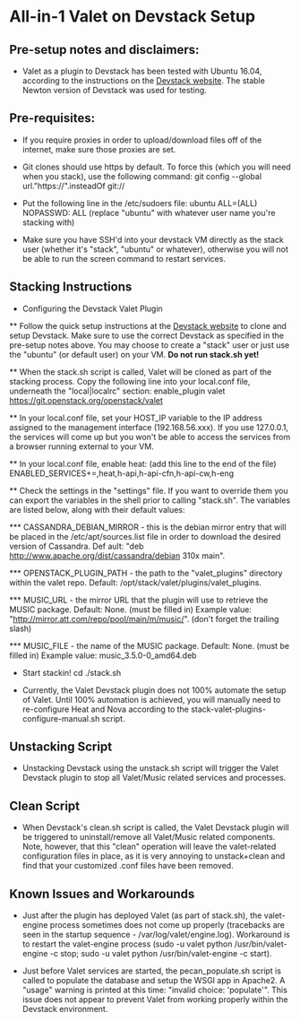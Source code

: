 # All-in-1 Valet on Devstack Setup

## Pre-setup notes and disclaimers:
* Valet as a plugin to Devstack has been tested with Ubuntu 16.04, according to the instructions on the [Devstack website](https://docs.openstack.org/developer/devstack/). The stable Newton version of Devstack was used for testing.

## Pre-requisites:
* If you require proxies in order to upload/download files off of the internet, make sure those proxies are set.

* Git clones should use https by default. To force this (which you will need when you stack), use the following command:
    git config --global url."https://".insteadOf git://

* Put the following line in the /etc/sudoers file:
    ubuntu ALL=(ALL) NOPASSWD: ALL
    (replace "ubuntu" with whatever user name you're stacking with)

* Make sure you have SSH'd into your devstack VM directly as the stack user (whether it's "stack", "ubuntu" or whatever), otherwise you will not be able to run the screen command to restart services.

## Stacking Instructions

* Configuring the Devstack Valet Plugin

** Follow the quick setup instructions at the [Devstack website](https://docs.openstack.org/developer/devstack/) to clone and setup Devstack. Make sure to use the correct Devstack as specified in the pre-setup notes above. You may choose to create a "stack" user or just use the "ubuntu" (or default user) on your VM. **Do not run stack.sh yet!**

** When the stack.sh script is called, Valet will be cloned as part of the stacking process. Copy the following line into your local.conf file, underneath the "local|localrc" section:
    enable_plugin valet https://git.openstack.org/openstack/valet

** In your local.conf file, set your HOST_IP variable to the IP address assigned to the management interface (192.168.56.xxx). If you use 127.0.0.1, the services will come up but you won't be able to access the services from a browser running external to your VM.

** In your local.conf file, enable heat: (add this line to the end of the file)
   ENABLED_SERVICES+=,heat,h-api,h-api-cfn,h-api-cw,h-eng

** Check the settings in the "settings" file. If you want to override them you can export the variables in the shell prior to calling "stack.sh".  The variables are listed below, along with their default values:

*** CASSANDRA_DEBIAN_MIRROR - this is the debian mirror entry that will be placed in the /etc/apt/sources.list file in order to download the desired version of Cassandra. Def
ault: "deb http://www.apache.org/dist/cassandra/debian 310x main".

*** OPENSTACK_PLUGIN_PATH - the path to the "valet_plugins" directory within the valet repo. Default: /opt/stack/valet/plugins/valet_plugins.

*** MUSIC_URL - the mirror URL that the plugin will use to retrieve the MUSIC package. Default: None. (must be filled in) Example value: "http://mirror.att.com/repo/pool/main/m/music/". (don't forget the trailing slash)

*** MUSIC_FILE - the name of the MUSIC package. Default: None. (must be filled in) Example value: music_3.5.0-0_amd64.deb

* Start stackin!
    cd <devstack-repo>
    ./stack.sh

* Currently, the Valet Devstack plugin does not 100% automate the setup of Valet. Until 100% automation is achieved, you will manually need to re-configure Heat and Nova according to the stack-valet-plugins-configure-manual.sh script.

## Unstacking Script

* Unstacking Devstack using the unstack.sh script will trigger the Valet Devstack plugin to stop all Valet/Music related services and processes.

## Clean Script

* When Devstack's clean.sh script is called, the Valet Devstack plugin will be triggered to uninstall/remove all Valet/Music related components. Note, however, that this "clean" operation will leave the valet-related configuration files in place, as it is very annoying to unstack+clean and find that your customized .conf files have been removed.

## Known Issues and Workarounds
* Just after the plugin has deployed Valet (as part of stack.sh), the valet-engine process sometimes does not come up properly (tracebacks are seen in the startup sequence - /var/log/valet/engine.log). Workaround is to restart the valet-engine process (sudo -u valet python /usr/bin/valet-engine -c stop; sudo -u valet python /usr/bin/valet-engine -c start).

* Just before Valet services are started, the pecan_populate.sh script is called to populate the database and setup the WSGI app in Apache2. A "usage" warning is printed at this time: "invalid choice: 'populate'". This issue does not appear to prevent Valet from working properly within the Devstack environment.
